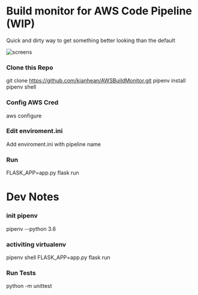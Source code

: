 # Build monitor for AWS Code Pipeline (WIP)
Quick and dirty way to get something better looking than the default

![screens](https://user-images.githubusercontent.com/5037305/31857695-bf902b18-b717-11e7-8d80-57521dcc10c2.png)

### Clone this Repo
git clone https://github.com/kianhean/AWSBuildMonitor.git
pipenv install
pipenv shell

### Config AWS Cred
aws configure

### Edit enviroment.ini
Add enviroment.ini with pipeline name

### Run
FLASK_APP=app.py flask run


# Dev Notes
### init pipenv
pipenv --python 3.6

### activiting virtualenv
pipenv shell
FLASK_APP=app.py flask run

### Run Tests
python -m unittest
